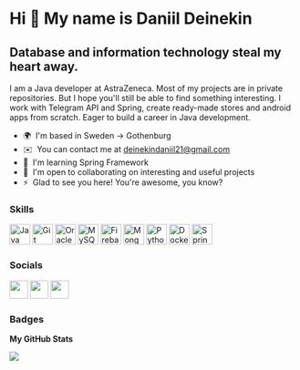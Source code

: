 Hi 👋 My name is Daniil Deinekin
================================

Database and information technology steal my heart away.
-------------------

I am a Java developer at AstraZeneca. Most of my projects are in private repositories. But I hope you'll still be able to find something interesting. I work with Telegram API and Spring, create ready-made stores and android apps from scratch. Eager to build a career in Java development.

* 🌍  I'm based in Sweden -> Gothenburg
* ✉️  You can contact me at [deinekindaniil21@gmail.com](mailto:deinekindaniil21@gmail.com)
* 🧠  I'm learning Spring Framework
* 🤝  I'm open to collaborating on interesting and useful projects
* ⚡  Glad to see you here! You're awesome, you know?

### Skills


<p align="left">
<a href="https://www.oracle.com/java/" target="_blank" rel="noreferrer"><img src="https://raw.githubusercontent.com/danielcranney/readme-generator/main/public/icons/skills/java-colored.svg" width="36" height="36" alt="Java" /></a>
<a href="https://git-scm.com/" target="_blank" rel="noreferrer"><img src="https://raw.githubusercontent.com/danielcranney/readme-generator/main/public/icons/skills/git-colored.svg" width="36" height="36" alt="Git" /></a>
<a href="https://www.oracle.com/uk/index.html" target="_blank" rel="noreferrer"><img src="https://raw.githubusercontent.com/danielcranney/readme-generator/main/public/icons/skills/oracle-colored.svg" width="36" height="36" alt="Oracle" /></a>
<a href="https://www.mysql.com/" target="_blank" rel="noreferrer"><img src="https://raw.githubusercontent.com/danielcranney/readme-generator/main/public/icons/skills/mysql-colored.svg" width="36" height="36" alt="MySQL" /></a>
<a href="https://firebase.google.com/" target="_blank" rel="noreferrer"><img src="https://raw.githubusercontent.com/danielcranney/readme-generator/main/public/icons/skills/firebase-colored.svg" width="36" height="36" alt="Firebase" /></a>
<a href="https://www.mongodb.com" target="_blank" rel="noreferrer"><img src="https://miro.medium.com/v2/resize:fit:512/1*doAg1_fMQKWFoub-6gwUiQ.png" width="36" height="36" alt="MongoDB"/></a>
<a href="https://www.python.org" target="_blank" rel="noreferrer"> <img src="https://cdn4.iconfinder.com/data/icons/logos-and-brands/512/267_Python_logo-512.png" width="36" height="36" alt="Python"/></a>
<a href="https://www.docker.com" target="_blank" rel="noreferrer"> <img src="https://cdn4.iconfinder.com/data/icons/logos-and-brands/512/97_Docker_logo_logos-512.png" width="36" height="36" alt="Docker"/></a>
<a href="https://spring.io" target="_blank" rel="noreferrer"> <img src=https://www.bridgetech.co.id/storage/2021/02/spring-logo-400x400.png width="36" height="36" alt="Spring"/></a>
</p>


### Socials

<p align="left"> <a href="https://www.github.com/Sidroded" target="_blank" rel="noreferrer"><img src="https://raw.githubusercontent.com/danielcranney/readme-generator/main/public/icons/socials/github.svg" width="32" height="32" /></a> <a href="http://www.instagram.com/sidroded" target="_blank" rel="noreferrer"><img src="https://raw.githubusercontent.com/danielcranney/readme-generator/main/public/icons/socials/instagram.svg" width="32" height="32" /></a> <a href="https://www.linkedin.com/in/daniil-deinekin-13a980231/" target="_blank" rel="noreferrer"><img src="https://raw.githubusercontent.com/danielcranney/readme-generator/main/public/icons/socials/linkedin.svg" width="32" height="32" /></a></p>

### Badges

<b>My GitHub Stats</b>

<a href="http://www.github.com/Sidroded"><img src="https://github-readme-streak-stats.herokuapp.com/?user=Sidroded&stroke=ffffff&background=1c1917&ring=0891b2&fire=0891b2&currStreakNum=ffffff&currStreakLabel=0891b2&sideNums=ffffff&sideLabels=ffffff&dates=ffffff&hide_border=true" /></a>

